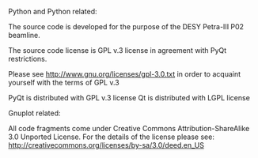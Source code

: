 Python and Python related:

The source code is developed for the purpose of the DESY Petra-III P02 beamline.

The source code license is GPL v.3 license in agreement with PyQt restrictions.

Please see http://www.gnu.org/licenses/gpl-3.0.txt in order to acquaint yourself with the terms of GPL v.3

PyQt is distributed with GPL v.3 license
Qt is distributed with LGPL license




Gnuplot related:

All code fragments come under Creative Commons Attribution-ShareAlike 3.0 Unported License.
For the details of the license please see:
http://creativecommons.org/licenses/by-sa/3.0/deed.en_US
